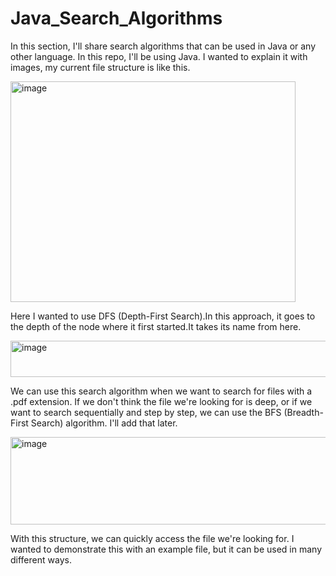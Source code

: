 # Java_Search_Algorithms
In this section, I'll share search algorithms that can be used in Java or any other language. In this repo, I'll be using Java.
I wanted to explain it with images, my current file structure is like this. 

<img width="456" height="353" alt="image" src="https://github.com/user-attachments/assets/133bb692-9e45-4c8b-8388-43ace01ab273" />

Here I wanted to use DFS (Depth-First Search).In this approach, it goes to the depth of the node where
it first started.It takes its name from here.

<img width="582" height="58" alt="image" src="https://github.com/user-attachments/assets/78b37030-c8cf-4c9e-b652-6a32754a21d6" />

We can use this search algorithm when we want to search for files with a .pdf extension. 
If we don't think the file we're looking for is deep, or if we want to search sequentially and step by step,
we can use the BFS (Breadth-First Search) algorithm. I'll add that later.

<img width="922" height="140" alt="image" src="https://github.com/user-attachments/assets/c6a55ba4-d673-411b-ac03-5b2c97d9c284" />

With this structure, we can quickly access the file we're looking for. I wanted to demonstrate this with an example file, but it can be used in many different ways.




